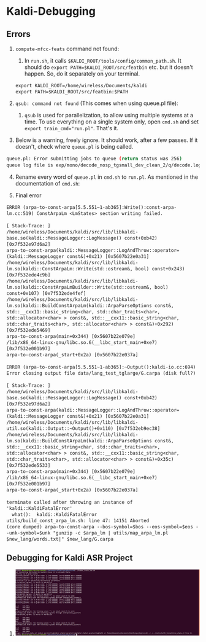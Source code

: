 # Kaldi-Debugging

## Errors

1. `compute-mfcc-feats` command not found: 
    1. In `run.sh`, it calls `$KALDI_ROOT/tools/config/common_path.sh`. It should do `export PATH=$KALDI_ROOT/src/featbin` etc. but it doesn't happen. So, do it separately on your terminal.

	```shell
	export KALDI_ROOT=/home/wireless/Documents/kaldi
	export PATH=$KALDI_ROOT/src/featbin:$PATH
	```
2. `qsub: command not found` (This comes when using queue.pl file):
    1. `qsub` is used for parallelization, to allow using multiple systems at a time. To use everything on a single system only, open `cmd.sh` and set `export train_cmd="run.pl"`. That's it.
3. Below is a warning, freely ignore. It should work, after a few passes. If it doesn't, check where `queue.pl` is being called.
  ```sh
  queue.pl: Error submitting jobs to queue (return status was 256)
queue log file is exp/mono/decode_nosp_tgsmall_dev_clean_2/q/decode.log, command was qsub -v PATH -cwd -S /bin/bash -j y -l arch=*64* -o exp/mono/decode_nosp_tgsmall_dev_clean_2/q/decode.log   -l mem_free=4G,ram_free=4G  -t 1:10 /home/wireless/Documents/kaldi/egs/mini_librispeech/s5/exp/mono/decode_nosp_tgsmall_dev_clean_2/q/decode.sh >>exp/mono/decode_nosp_tgsmall_dev_clean_2/q/decode.log 2>&1
  ```
4. Rename every word of `queue.pl` in `cmd.sh` to `run.pl`. As mentioned in the documentation of `cmd.sh`:

5. Final error
```
ERROR (arpa-to-const-arpa[5.5.551~1-ab365]:Write():const-arpa-lm.cc:519) ConstArpaLm <LmStates> section writing failed.

[ Stack-Trace: ]
/home/wireless/Documents/kaldi/src/lib/libkaldi-base.so(kaldi::MessageLogger::LogMessage() const+0xb42) [0x7f532e97d6a2]
arpa-to-const-arpa(kaldi::MessageLogger::LogAndThrow::operator=(kaldi::MessageLogger const&)+0x21) [0x5607b22e0a31]
/home/wireless/Documents/kaldi/src/lib/libkaldi-lm.so(kaldi::ConstArpaLm::Write(std::ostream&, bool) const+0x243) [0x7f532ede4c9b]
/home/wireless/Documents/kaldi/src/lib/libkaldi-lm.so(kaldi::ConstArpaLmBuilder::Write(std::ostream&, bool) const+0x107) [0x7f532ede4fef]
/home/wireless/Documents/kaldi/src/lib/libkaldi-lm.so(kaldi::BuildConstArpaLm(kaldi::ArpaParseOptions const&, std::__cxx11::basic_string<char, std::char_traits<char>, std::allocator<char> > const&, std::__cxx11::basic_string<char, std::char_traits<char>, std::allocator<char> > const&)+0x292) [0x7f532ede5469]
arpa-to-const-arpa(main+0x344) [0x5607b22e079e]
/lib/x86_64-linux-gnu/libc.so.6(__libc_start_main+0xe7) [0x7f532e001b97]
arpa-to-const-arpa(_start+0x2a) [0x5607b22e037a]

ERROR (arpa-to-const-arpa[5.5.551~1-ab365]:~Output():kaldi-io.cc:694) Error closing output file data/lang_test_tglarge/G.carpa (disk full?)

[ Stack-Trace: ]
/home/wireless/Documents/kaldi/src/lib/libkaldi-base.so(kaldi::MessageLogger::LogMessage() const+0xb42) [0x7f532e97d6a2]
arpa-to-const-arpa(kaldi::MessageLogger::LogAndThrow::operator=(kaldi::MessageLogger const&)+0x21) [0x5607b22e0a31]
/home/wireless/Documents/kaldi/src/lib/libkaldi-util.so(kaldi::Output::~Output()+0x110) [0x7f532eb9ec38]
/home/wireless/Documents/kaldi/src/lib/libkaldi-lm.so(kaldi::BuildConstArpaLm(kaldi::ArpaParseOptions const&, std::__cxx11::basic_string<char, std::char_traits<char>, std::allocator<char> > const&, std::__cxx11::basic_string<char, std::char_traits<char>, std::allocator<char> > const&)+0x35c) [0x7f532ede5533]
arpa-to-const-arpa(main+0x344) [0x5607b22e079e]
/lib/x86_64-linux-gnu/libc.so.6(__libc_start_main+0xe7) [0x7f532e001b97]
arpa-to-const-arpa(_start+0x2a) [0x5607b22e037a]

terminate called after throwing an instance of 'kaldi::KaldiFatalError'
  what():  kaldi::KaldiFatalError
utils/build_const_arpa_lm.sh: line 47: 14151 Aborted                 (core dumped) arpa-to-const-arpa --bos-symbol=$bos --eos-symbol=$eos --unk-symbol=$unk "gunzip -c $arpa_lm | utils/map_arpa_lm.pl $new_lang/words.txt|" $new_lang/G.carpa
```

## Debugging for Kaldi ASR Project

1. <img src="error-1-optimize-alpha.png"/>

